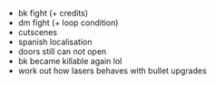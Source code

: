 * bk fight (+ credits)
* dm fight (+ loop condition)
* cutscenes
* spanish localisation
* doors still can not open
* bk became killable again lol
* work out how lasers behaves with bullet upgrades